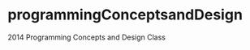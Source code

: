 programmingConceptsandDesign
============================

2014 Programming Concepts and Design Class
